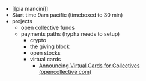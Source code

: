 - [[pia mancini]]
- Start time 9am pacific (timeboxed to 30 min)
- projects
	- open collective funds
	- payments paths (hypha needs to setup)
		- crypto 
		- the giving block
		- open stocks
		- virtual cards
			- [Announcing Virtual Cards for Collectives (opencollective.com)](https://blog.opencollective.com/virtual-card-support/)



